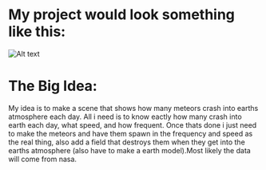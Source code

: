 # My project would look something like this:
![Alt text](https://github.com/imsd/Jason-Bollers/blob/master/images.jpg)

# The Big Idea:
My idea is to make a scene that shows how many meteors crash into earths atmosphere each day.
All i need is to know eactly how many crash into earth each day, what speed, and how frequent.
Once thats done i just need to make the meteors and have them spawn in the frequency and speed
as the real thing, also add a field that destroys them when they get into the earths atmosphere
(also have to make a earth model).Most likely the data will come from nasa.
